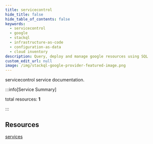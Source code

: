 ```yaml
---
title: servicecontrol
hide_title: false
hide_table_of_contents: false
keywords:
  - servicecontrol
  - google
  - stackql
  - infrastructure-as-code
  - configuration-as-data
  - cloud inventory
description: Query, deploy and manage google resources using SQL
custom_edit_url: null
image: /img/stackql-google-provider-featured-image.png
---
```


servicecontrol service documentation.

:::info[Service Summary]

total resources: __1__  

:::

## Resources
<div class="row">
<div class="providerDocColumn">
<a href="/services/servicecontrol/services/">services</a>
</div>
<div class="providerDocColumn">

</div>
</div>
